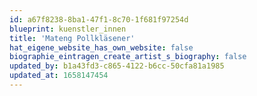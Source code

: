 ```yaml
---
id: a67f8238-8ba1-47f1-8c70-1f681f97254d
blueprint: kuenstler_innen
title: 'Mateng Pollkläsener'
hat_eigene_website_has_own_website: false
biographie_eintragen_create_artist_s_biography: false
updated_by: b1a43fd3-c865-4122-b6cc-50cfa81a1985
updated_at: 1658147454
---
```

